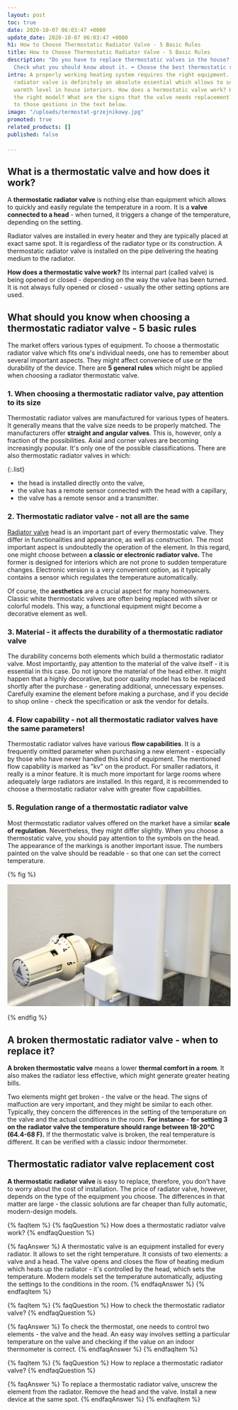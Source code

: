 ```yaml
---
layout: post
toc: true
date: 2020-10-07 06:03:47 +0000
update_date: 2020-10-07 06:03:47 +0000
h1: How to Choose Thermostatic Radiator Valve - 5 Basic Rules
title: How to Choose Thermostatic Radiator Valve - 5 Basic Rules
description: "Do you have to replace thermostatic valves in the house? \U0001F3E0
  Check what you should know about it. ➡️ Choose the best thermostatic radiator valve."
intro: A properly working heating system requires the right equipment. A thermostatic
  radiator valve is definitely an absolute essential which allows to set an optimal
  warmth level in house interiors. How does a hermostatic valve work? How to choose
  the right model? What are the signs that the valve needs replacement? Find the answers
  to those qestions in the text below.
image: "/uploads/termostat-grzejnikowy.jpg"
promoted: true
related_products: []
published: false

---
```

## What is a thermostatic valve and how does it work?

A **thermostatic radiator valve** is nothing else than equipment which allows to quickly and easily regulate the temperature in a room. It is a **valve connected to a head** - when turned, it triggers a change of the temperature, depending on the setting.

Radiator valves are installed in every heater and they are typically placed at exact same spot. It is regardless of the radiator type or its construction. A thermostatic radiator valve is installed on the pipe delivering the heating medium to the radiator.

**How does a thermostatic valve work?** Its internal part (called valve) is being opened or closed - depending on the way the valve has been turned. It is not always fully opened or closed - usually the other setting options are used.

## What should you know when choosing a thermostatic radiator valve - 5 basic rules

The market offers various types of equipment. To choose a thermostatic radiator valve which fits one's individual needs, one has to remember about several important aspects. They might affect conveniece of use or the durability of the device. There are **5 general rules** which might be applied when choosing a radiator thermostatic valve.

### 1. When choosing a thermostatic radiator valve, pay attention to its size

Thermostatic radiator valves are manufactured for various types of heaters. It generally means that the valve size needs to be properly matched. The manufacturers offer **straight and angular valves**. This is, however, only a fraction of the possibilities. Axial and corner valves are becoming increasingly popular. It's only one of the possible classifications. There are also thermostatic radiator valves in which:

{:.list}

* the head is installed directly onto the valve,
* the valve has a remote sensor connected with the head with a capillary,
* the valve has a remote sensor and a transmitter.

### 2. Thermostatic radiator valve - not all are the same

[Radiator valve](https://millto.com/en/products/radiator-valve.html) head is an important part of every thermostatic valve. They differ in functionalities and appearance, as well as construction. The most important aspect is undoubtedly the operation of the element. In this regard, one might choose between **a classic or electronic radiator valve.** The former is designed for interiors which are not prone to sudden temperature changes. Electronic version is a very convenient option, as it typically contains a sensor which regulates the temperature automatically.

Of course, the **aesthetics** are a crucial aspect for many homeowners. Classic white thermostatic valves are often being replaced with silver or colorful models. This way, a functional equipment might become a decorative element as well.

### 3. Material - it affects the durability of a thermostatic radiator valve

The durability concerns both elements which build a thermostatic radiator valve. Most importantly, pay attention to the material of the valve itself - it is essential in this case. Do not ignore the material of the head either. It might happen that a highly decorative, but poor quality model has to be replaced shortly after the purchase - generating additional, unnecessary expenses. Carefully examine the element before making a purchase, and if you decide to shop online - check the specification or ask the vendor for details.

### 4. Flow capability - not all thermostatic radiator valves have the same parameters!

Thermostatic radiator valves have various **flow capabilities**. It is a frequently omitted parameter when purchasing a new element - especially by those who have never handled this kind of equipment. The mentioned flow capability is marked as "kv" on the product. For smaller radiators, it really is a minor feature. It is much more important for large rooms where adequately large radiators are installed. In this regard, it is recommended to choose a thermostatic radiator valve with greater flow capabilities.

### 5. Regulation range of a thermostatic radiator valve

Most thermostatic radiator valves offered on the market have a similar **scale of regulation**. Nevertheless, they might differ slightly. When you choose a thermostatic valve, you should pay attention to the symbols on the head. The appearance of the markings is another important issue. The numbers painted on the valve should be readable - so that one can set the correct temperature.

{% fig %}

![Regulation range of a thermostatic radiator valve](/uploads/termostat-grzejnikowy-1.jpg "Regulation range of a thermostatic radiator valve")

{% endfig %}

## A broken thermostatic radiator valve - when to replace it?

**A broken thermostatic valve** means a lower **thermal comfort in a room**. It also makes the radiator less effective, which might generate greater heating bills.

Two elements might get broken - the valve or the head. The signs of malfuction are very important, and they might be similar to each other. Typically, they concern the differences in the setting of the temperature on the valve and the actual conditions in the room. **For instance - for setting 3 on the radiator valve the temperature should range between 18-20°C (64.4-68 F).** If the thermostatic valve is broken, the real temperature is different. It can be verified with a classic indoor thermometer.

## Thermostatic radiator valve replacement cost

**A thermostatic radiator valve** is easy to replace, therefore, you don't have to worry about the cost of installation. The price of radiator valve, however, depends on the type of the equipment you choose. The differences in that matter are large - the classic solutions are far cheaper than fully automatic, modern-design models.


{% faqItem %}
{% faqQuestion %}
How does a thermostatic radiator valve work?
{% endfaqQuestion %}

{% faqAnswer %}
A thermostatic valve is an equipment installed for every radiator. It allows to set the right temperature. It consists of two elements: a valve and a head. The valve opens and closes the flow of heating medium which heats up the radiator - it's controlled by the head, which sets the temperature. Modern models set the temperature automatically, adjusting the settings to the conditions in the room.
{% endfaqAnswer %}
{% endfaqItem %}

{% faqItem %}
{% faqQuestion %}
How to check the thermostatic radiator valve?
{% endfaqQuestion %}

{% faqAnswer %}
To check the thermostat, one needs to control two elements - the valve and the head. An easy way involves setting a particular temperature on the valve and checking if the value on an indoor thermometer is correct.
{% endfaqAnswer %}
{% endfaqItem %}

{% faqItem %}
{% faqQuestion %}
How to replace a thermostatic radiator valve?
{% endfaqQuestion %}

{% faqAnswer %}
To replace a thermostatic radiator valve, unscrew the element from the radiator. Remove the head and the valve. Install a new device at the same spot.
{% endfaqAnswer %}
{% endfaqItem %}